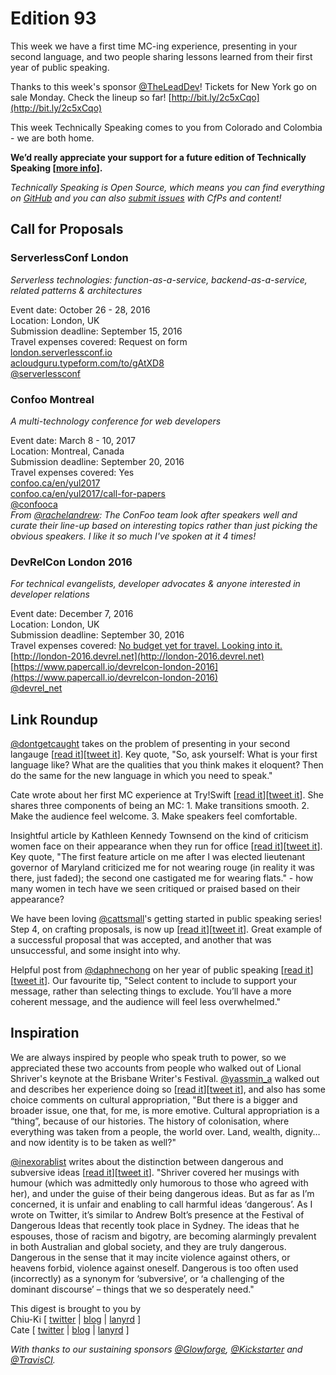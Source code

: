 # Edition 93

This week we have a first time MC-ing experience, presenting in your second language, and two people sharing lessons learned from their first year of public speaking.

Thanks to this week's sponsor [@TheLeadDev](http://twitter.com/TheLeadDev)! Tickets for New York go on sale Monday. Check the lineup so far! [http://bit.ly/2c5xCqo](http://bit.ly/2c5xCqo)

This week Technically Speaking comes to you from Colorado and Colombia - we are both home.

**We’d really appreciate your support for a future edition of Technically Speaking [[more info](http://www.techspeak.email/sponsorship/)].**  

*Technically Speaking is Open Source, which means you can find everything on [GitHub](https://github.com/catehstn/technically-speaking/) and you can also [submit issues](https://github.com/catehstn/technically-speaking/issues/new) with CfPs and content!*  

## Call for Proposals

### ServerlessConf London
*Serverless technologies: function-as-a-service, backend-as-a-service, related patterns & architectures*

Event date: October 26 - 28, 2016  
Location: London, UK  
Submission deadline: September 15, 2016  
Travel expenses covered: Request on form  
[london.serverlessconf.io](http://london.serverlessconf.io/)  
[acloudguru.typeform.com/to/gAtXD8](https://acloudguru.typeform.com/to/gAtXD8)  
[@serverlessconf](https://twitter.com/serverlessconf)  


### Confoo Montreal
*A multi-technology conference for web developers*

Event date: March 8 - 10, 2017  
Location: Montreal, Canada  
Submission deadline: September 20, 2016  
Travel expenses covered: Yes  
[confoo.ca/en/yul2017](https://confoo.ca/en/yul2017)  
[confoo.ca/en/yul2017/call-for-papers](https://confoo.ca/en/yul2017/call-for-papers)  
[@confooca](https://twitter.com/confooca)  
*From [@rachelandrew](https://twitter.com/rachelandrew): The ConFoo team look after speakers well and curate their line-up based on interesting topics rather than just picking the obvious speakers. I like it so much I've spoken at it 4 times!*


### DevRelCon London 2016
*For technical evangelists, developer advocates & anyone interested in developer relations*

Event date: December 7, 2016  
Location: London, UK  
Submission deadline: September 30, 2016  
Travel expenses covered: [No budget yet for travel. Looking into it.](https://twitter.com/matthewrevell/status/739930020177694720)  
[http://london-2016.devrel.net](http://london-2016.devrel.net)  
[https://www.papercall.io/devrelcon-london-2016](https://www.papercall.io/devrelcon-london-2016)  
[@devrel_net](https://twitter.com/devrel_net)


## Link Roundup

[@dontgetcaught](http://twitter.com/dontgetcaught) takes on the problem of presenting in your second langauge [[read it](http://eloquentwoman.blogspot.com/2016/09/help-im-not-as-eloquent-in-my-second.html)][[tweet it](https://twitter.com/home?status=Help%21%20I%27m%20not%20as%20eloquent%20in%20my%20second%20language%20as%20in%20my%20first%20by%20%40dontgetcaught%20http%3A//eloquentwoman.blogspot.com/2016/09/help-im-not-as-eloquent-in-my-second.html%20via%20%40techspeakdigest)]. Key quote, "So, ask yourself: What is your first language like? What are the qualities that you think makes it eloquent? Then do the same for the new language in which you need to speak."

Cate wrote about her first MC experience at Try!Swift [[read it](http://www.catehuston.com/blog/2016/09/06/mc-ing-tryswift-nyc/)][[tweet it](https://twitter.com/home?status=MC-ing%20%40tryswiftnyc%20by%20%40catehstn%20http%3A//www.catehuston.com/blog/2016/09/06/mc-ing-tryswift-nyc/%20via%20%40techspeakdigest)]. She shares three components of being an MC: 1. Make transitions smooth. 2. Make the audience feel welcome. 3. Make speakers feel comfortable.

Insightful article by Kathleen Kennedy Townsend on the kind of criticism women face on their appearance when they run for office [[read it](http://www.nytimes.com/2016/07/03/opinion/campaign-stops/what-should-a-powerful-woman-look-like.html?_r=0)][[tweet it](https://twitter.com/home?status=What%20Should%20a%20Powerful%20Woman%20Look%20Like?%20http%3A//www.nytimes.com/2016/07/03/opinion/campaign-stops/what-should-a-powerful-woman-look-like.html?_r=0%20via%20%40techspeakdigest)]. Key quote, "The first feature article on me after I was elected lieutenant governor of Maryland criticized me for not wearing rouge (in reality it was there, just faded); the second one castigated me for wearing flats." - how many women in tech have we seen critiqued or praised based on their appearance?

We have been loving [@cattsmall](http://twitter.com/cattsmall)'s getting started in public speaking series! Step 4, on crafting proposals, is now up [[read it](https://medium.com/@cattsmall/how-to-become-a-public-speaker-in-1-year-step-4-the-proposal-bfec82cd4244)][[tweet it](https://twitter.com/home?status=How%20to%20become%20a%20public%20speaker%20in%201%20year%E2%80%8A%E2%80%94%E2%80%8AStep%204%3A%20The%20proposal%20by%20%40cattsmall%20https%3A//medium.com/%40cattsmall/how-to-become-a-public-speaker-in-1-year-step-4-the-proposal-bfec82cd4244%20via%20%40techspeakdigest)]. Great example of a successful proposal that was accepted, and another that was unsuccessful, and some insight into why.

Helpful post from [@daphnechong](http://twitter.com/daphnechong) on her year of public speaking [[read it](https://daphnechong.com/2016/08/09/lessons-learned-in-public-speaking/)][[tweet it](https://twitter.com/home?status=Lessons%20learned%20in%20Public%20Speaking%20by%20%40daphnechong%20https%3A//daphnechong.com/2016/08/09/lessons-learned-in-public-speaking/%20via%20%40techspeakdigest)]. Our favourite tip, "Select content to include to support your message, rather than selecting things to exclude. You’ll have a more coherent message, and the audience will feel less overwhelmed."

## Inspiration

We are always inspired by people who speak truth to power, so we appreciated these two accounts from people who walked out of Lional Shriver's keynote at the Brisbane Writer's Festival. [@yassmin_a](http://twitter.com/yassmin_a) walked out and describes her experience doing so [[read it](https://medium.com/@yassmin_a/i-walked-out-of-the-brisbane-writers-festival-keynote-address-this-is-why-78a4d8c4b7ac)][[tweet it](https://twitter.com/home?status=Why%20I%20walked%20out%20of%20the%20Brisbane%20Writers%20Festival%20Keynote%20Address%20by%20%40yassmin_a%20https%3A//medium.com/%40yassmin_a/i-walked-out-of-the-brisbane-writers-festival-keynote-address-this-is-why-78a4d8c4b7ac%20via%20%40techspeakdigest)], and also has some choice comments on cultural appropriation, "But there is a bigger and broader issue, one that, for me, is more emotive. Cultural appropriation is a “thing”, because of our histories. The history of colonisation, where everything was taken from a people, the world over. Land, wealth, dignity… and now identity is to be taken as well?"

[@inexorablist](http://twitter.com/inexorablist) writes about the distinction between dangerous and subversive ideas [[read it](http://inexorablist.com/dangerous-ideas/)][[tweet it](https://twitter.com/home?status=Dangerous%20Ideas%20by%20%40inexorablist%20http%3A//inexorablist.com/dangerous-ideas/%20via%20%40techspeakdigest)]. "Shriver covered her musings with humour (which was admittedly only humorous to those who agreed with her), and under the guise of their being dangerous ideas. But as far as I’m concerned, it is unfair and enabling to call harmful ideas ‘dangerous’. As I wrote on Twitter, it’s similar to Andrew Bolt’s presence at the Festival of Dangerous Ideas that recently took place in Sydney. The ideas that he espouses, those of racism and bigotry, are becoming alarmingly prevalent in both Australian and global society, and they are truly dangerous. Dangerous in the sense that it may incite violence against others, or heavens forbid, violence against oneself. Dangerous is too often used (incorrectly) as a synonym for ‘subversive’, or ‘a challenging of the dominant discourse’ – things that we so desperately need."  


This digest is brought to you by  
Chiu-Ki [ [twitter](https://twitter.com/chiuki) | [blog](http://blog.sqisland.com/) | [lanyrd](http://lanyrd.com/profile/chiuki/) ]  
Cate [ [twitter](https://twitter.com/catehstn) | [blog](http://www.catehuston.com/blog/) | [lanyrd](http://lanyrd.com/profile/catehstn/) ]

*With thanks to our sustaining sponsors [@Glowforge](http://twitter.com/glowforge), [@Kickstarter](http://twitter.com/kickstarter) and [@TravisCI](http://twitter.com/travisci).*
